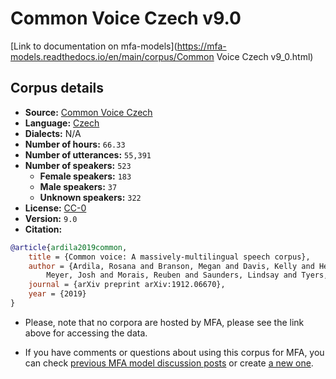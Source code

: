 
# Common Voice Czech v9.0

[Link to documentation on mfa-models](https://mfa-models.readthedocs.io/en/main/corpus/Common Voice Czech v9_0.html)

## Corpus details

- **Source:** [Common Voice Czech](https://voice.mozilla.org/en/datasets)
- **Language:** [Czech](https://en.wikipedia.org/wiki/Czech_language)
- **Dialects:** N/A
- **Number of hours:** `66.33`
- **Number of utterances:** `55,391`
- **Number of speakers:** `523`
  - **Female speakers:** `183`
  - **Male speakers:** `37`
  - **Unknown speakers:** `322`
- **License:** [CC-0](https://creativecommons.org/publicdomain/zero/1.0/)
- **Version:** `9.0`
- **Citation:**
```bibtex
@article{ardila2019common,
	title = {Common voice: A massively-multilingual speech corpus},
	author = {Ardila, Rosana and Branson, Megan and Davis, Kelly and Henretty, Michael and Kohler, Michael and
		Meyer, Josh and Morais, Reuben and Saunders, Lindsay and Tyers, Francis M and Weber, Gregor},
	journal = {arXiv preprint arXiv:1912.06670},
	year = {2019}
}
```

- Please, note that no corpora are hosted by MFA, please see the link above for accessing the data.

- If you have comments or questions about using this corpus for MFA, you can check [previous MFA model discussion posts](https://github.com/MontrealCorpusTools/mfa-models/discussions?discussions_q=Common+Voice+Czech+v9.0) or create [a new one](https://github.com/MontrealCorpusTools/mfa-models/discussions/new).
